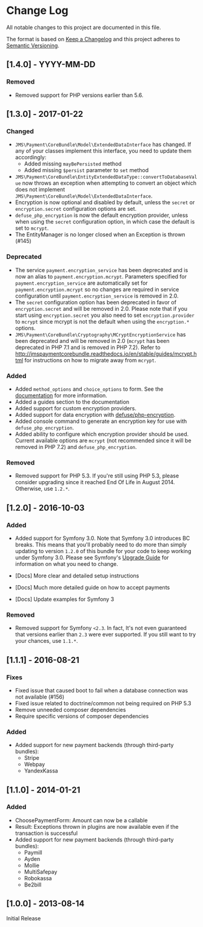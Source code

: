 # Change Log
All notable changes to this project are documented in this file.

The format is based on [Keep a Changelog](http://keepachangelog.com/) and this project adheres to [Semantic Versioning](http://semver.org/).

## [1.4.0] - YYYY-MM-DD
### Removed
- Removed support for PHP versions earlier than 5.6.

## [1.3.0] - 2017-01-22
### Changed
- `JMS\Payment\CoreBundle\Model\ExtendedDataInterface` has changed. If any of your classes implement this interface, you need to update them accordingly:
    - Added missing `mayBePersisted` method
    - Added missing `$persist` parameter to `set` method
- `JMS\Payment\CoreBundle\EntityExtendedDataType::convertToDatabaseValue` now throws an exception when attempting to convert an object which does not implement `JMS\Payment\CoreBundle\Model\ExtendedDataInterface`.
- Encryption is now optional and disabled by default, unless the `secret` or `encryption.secret` configuration options are set.
- `defuse_php_encryption` is now the default encryption provider, unless when using the `secret` configuration option, in which case the default is set to `mcrypt`.
- The EntityManager is no longer closed when an Exception is thrown (#145)

### Deprecated
- The service `payment.encryption_service` has been deprecated and is now an alias to `payment.encryption.mcrypt`. Parameters specified for `payment.encryption_service` are automatically set for `payment.encryption.mcrypt` so no changes are required in service configuration until `payment.encryption_service` is removed in 2.0.
- The `secret` configuration option has been deprecated in favor of `encryption.secret` and will be removed in 2.0. Please note that if you start using `encryption.secret` you also need to set `encryption.provider` to `mcrypt` since mcrypt is not the default when using the `encryption.*` options.
- `JMS\Payment\CoreBundle\Cryptography\MCryptEncryptionService` has been deprecated and will be removed in 2.0 (`mcrypt` has been deprecated in PHP 7.1 and is removed in PHP 7.2). Refer to http://jmspaymentcorebundle.readthedocs.io/en/stable/guides/mcrypt.html for instructions on how to migrate away from `mcrypt`.

### Added
- Added ``method_options`` and ``choice_options`` to form. See the [documentation](http://jmspaymentcorebundle.readthedocs.io/en/stable/payment_form.html#choice-options) for more information.
- Added a guides section to the documentation
- Added support for custom encryption providers.
- Added support for data encryption with [defuse/php-encryption](https://github.com/defuse/php-encryption).
- Added console command to generate an encryption key for use with `defuse_php_encryption`.
- Added ability to configure which encryption provider should be used. Current available options are `mcrypt` (not recommended since it will be removed in PHP 7.2) and `defuse_php_encryption`.

### Removed
- Removed support for PHP 5.3. If you're still using PHP 5.3, please consider upgrading since it reached End Of Life in August 2014. Otherwise, use `1.2.*`.

## [1.2.0] - 2016-10-03
### Added
- Added support for Symfony 3.0. Note that Symfony 3.0 introduces BC breaks. This means that you'll probably need to do more than simply updating to version `1.2.0` of this bundle for your code to keep working under Symfony 3.0. Please see Symfony's [Upgrade Guide](https://github.com/symfony/symfony/blob/master/UPGRADE-3.0.md) for information on what you need to change.

- [Docs] More clear and detailed setup instructions
- [Docs] Much more detailed guide on how to accept payments
- [Docs] Update examples for Symfony 3

### Removed
- Removed support for Symfony `<2.3`. In fact, It's not even guaranteed that versions earlier than `2.3` were ever supported. If you still want to try your chances, use `1.1.*`.

## [1.1.1] - 2016-08-21
### Fixes
- Fixed issue that caused boot to fail when a database connection was not available (#156)
- Fixed issue related to doctrine/common not being required on PHP 5.3
- Remove unneeded composer dependencies
- Require specific versions of composer dependencies

### Added
- Added support for new payment backends (through third-party bundles):
    - Stripe
    - Webpay
    - YandexKassa

## [1.1.0] - 2014-01-21
### Added
- ChoosePaymentForm: Amount can now be a callable
- Result: Exceptions thrown in plugins are now available even if the transaction is successful
- Added support for new payment backends (through third-party bundles):
    - Paymill
    - Ayden
    - Mollie
    - MultiSafepay
    - Robokassa
    - Be2bill

## [1.0.0] - 2013-08-14
Initial Release
